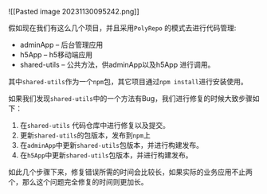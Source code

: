 ![[Pasted image 20231130095242.png]]



假如现在我们有这么几个项目，并且采用`PolyRepo` 的模式去进行代码管理:

- adminApp – 后台管理应用
- h5App – h5移动端应用
- shared-utils – 公共方法，供adminApp以及h5App 进行调用。

其中`shared-utils`作为一个`npm`包，其它项目通过`npm install`进行安装使用。

如果我们发现`shared-utils`中的一个方法有Bug，我们进行修复的时候大致步骤如下：

1. 在`shared-utils` 代码仓库中进行修复以及提交。
2. 更新`shared-utils`的包版本，发布到`npm`上
3. 在`adminApp`中更新`shared-utils`包版本，并进行构建发布。
4. 在`h5App`中更新`shared-utils`包版本，并进行构建发布。

如此几个步骤下来，修复错误所需的时间会比较长，如果实际的业务应用不止两个，那么这个问题完全修复的时间则更加长。





